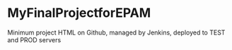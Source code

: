 # MyFinalProjectforEPAM
Minimum project HTML on Github, managed by Jenkins, deployed to TEST and PROD servers
